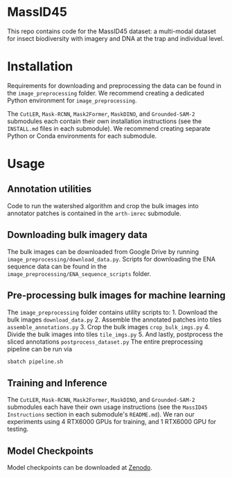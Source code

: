 # MassID45
This repo contains code for the MassID45 dataset: a multi-modal dataset for insect biodiversity with imagery and DNA at the trap and individual level.

# Installation
Requirements for downloading and preprocessing the data can be found in the `image_preprocessing` folder. We recommend creating a dedicated Python environment for `image_preprocessing`.

The `CutLER`, `Mask-RCNN`, `Mask2Former`, `MaskDINO`, and `Grounded-SAM-2` submodules each contain their own installation instructions (see the `INSTALL.md` files in each submodule). We recommend creating separate Python or Conda environments for each submodule.

# Usage

## Annotation utilities
Code to run the watershed algorithm and crop the bulk images into annotator patches is contained in the `arth-imrec` submodule.

## Downloading bulk imagery data
The bulk images can be downloaded from Google Drive by running `image_preprocessing/download_data.py`. Scripts for downloading the ENA sequence data can be found in the `image_preprocessing/ENA_sequence_scripts` folder. 

## Pre-processing bulk images for machine learning 
The `image_preprocessing` folder contains utility scripts to:
    1. Download the bulk images `download_data.py`
    2. Assemble the annotated patches into tiles `assemble_annotations.py`
    3. Crop the bulk images `crop_bulk_imgs.py`
    4. Divide the bulk images into tiles `tile_imgs.py`
    5. And lastly, postprocess the sliced annotations `postprocess_dataset.py`
The entire preprocessing pipeline can be run via 
```bash
sbatch pipeline.sh
``` 

## Training and Inference
The `CutLER`, `Mask-RCNN`, `Mask2Former`, `MaskDINO`, and `Grounded-SAM-2` submodules each have their own usage instructions (see the `MassID45 Instructions` section in each submodule's `README.md`). We ran our experiments using 4 RTX6000 GPUs for training, and 1 RTX6000 GPU for testing. 

## Model Checkpoints
Model checkpoints can be downloaded at [Zenodo](https://zenodo.org/records/15479862?preview=1&token=eyJhbGciOiJIUzUxMiIsImlhdCI6MTc0ODMzOTQ4MiwiZXhwIjoxNzY3MjI1NTk5fQ.eyJpZCI6ImMxZWMwZWU3LTI4YzUtNGZlOC05MzRjLWZkYzg0MDVkZTA0NCIsImRhdGEiOnt9LCJyYW5kb20iOiI2MTU1Njk2ZGFkNjQ2MWVhYTMwMGE4OTU2ZWRiYmRmNiJ9.EziUDAtN8O_6UpMT4_ns0E8wjOVYhYnQZFV0tmCPqPsCtCJ_RL3-g5zEINAnqtaxretr8e3Dxut80AUSsaQ0zg).




